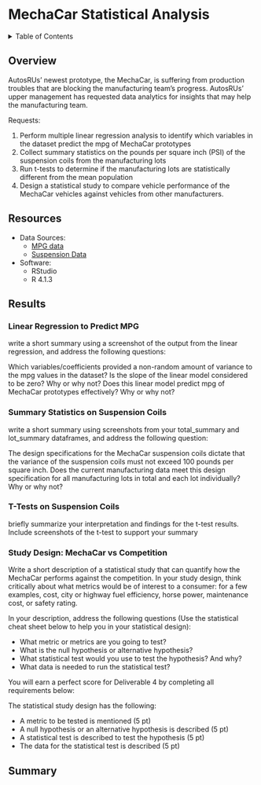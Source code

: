 # MechaCar Statistical Analysis

<details><summary>Table of Contents</summary>
<p>

1. [Overview](https://github.com/catsdata/MechaCar_Statistical_Analysis#overview)
2. [Resources](https://github.com/catsdata/MechaCar_Statistical_Analysis#resources)
3. [Results](https://github.com/catsdata/MechaCar_Statistical_Analysis#results)
4. [Summary](https://github.com/catsdata/MechaCar_Statistical_Analysis#summary)

</p>
</details>

## Overview

AutosRUs’ newest prototype, the MechaCar, is suffering from production troubles that are blocking the manufacturing team’s progress. AutosRUs’ upper management has requested data analytics for insights that may help the manufacturing team.

Requests:  
1. Perform multiple linear regression analysis to identify which variables in the dataset predict the mpg of MechaCar prototypes
2. Collect summary statistics on the pounds per square inch (PSI) of the suspension coils from the manufacturing lots
3. Run t-tests to determine if the manufacturing lots are statistically different from the mean population
4. Design a statistical study to compare vehicle performance of the MechaCar vehicles against vehicles from other manufacturers. 


## Resources

- Data Sources: 
    - [MPG data](https://github.com/catsdata/MechaCar_Statistical_Analysis/blob/main/Resources/MechaCar_mpg.csv)
    - [Suspension Data](https://github.com/catsdata/MechaCar_Statistical_Analysis/blob/main/Resources/Suspension_Coil.csv)
- Software:  
    - RStudio
    - R 4.1.3


## Results

### Linear Regression to Predict MPG

write a short summary using a screenshot of the output from the linear regression, and address the following questions:

Which variables/coefficients provided a non-random amount of variance to the mpg values in the dataset?
Is the slope of the linear model considered to be zero? Why or why not?
Does this linear model predict mpg of MechaCar prototypes effectively? Why or why not?


### Summary Statistics on Suspension Coils

write a short summary using screenshots from your total_summary and lot_summary dataframes, and address the following question:

The design specifications for the MechaCar suspension coils dictate that the variance of the suspension coils must not exceed 100 pounds per square inch. Does the current manufacturing data meet this design specification for all manufacturing lots in total and each lot individually? Why or why not?


### T-Tests on Suspension Coils

briefly summarize your interpretation and findings for the t-test results. Include screenshots of the t-test to support your summary


### Study Design: MechaCar vs Competition

Write a short description of a statistical study that can quantify how the MechaCar performs against the competition. In your study design, think critically about what metrics would be of interest to a consumer: for a few examples, cost, city or highway fuel efficiency, horse power, maintenance cost, or safety rating.

In your description, address the following questions (Use the statistical cheat sheet below to help you in your statistical design):
- What metric or metrics are you going to test?
- What is the null hypothesis or alternative hypothesis?
- What statistical test would you use to test the hypothesis? And why?
- What data is needed to run the statistical test?

You will earn a perfect score for Deliverable 4 by completing all requirements below:

The statistical study design has the following:
- A metric to be tested is mentioned (5 pt)
- A null hypothesis or an alternative hypothesis is described (5 pt)
- A statistical test is described to test the hypothesis (5 pt)
- The data for the statistical test is described (5 pt)

## Summary


